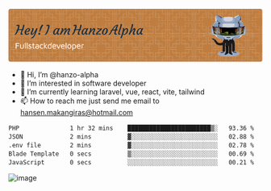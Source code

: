 ![Header](./github-header-image.png)

- 👋 Hi, I’m @hanzo-alpha
- 👀 I’m interested in software developer
- 🌱 I’m currently learning laravel, vue, react, vite, tailwind
- 📫 How to reach me just send me email to hansen.makangiras@hotmail.com 

<!---
hanzo-alpha/hanzo-alpha is a ✨ special ✨ repository because its `README.md` (this file) appears on your GitHub profile.
You can click the Preview link to take a look at your changes.
--->

<!--START_SECTION:waka-->

```txt
PHP              1 hr 32 mins    ███████████████████████▒░   93.36 %
JSON             2 mins          ▓░░░░░░░░░░░░░░░░░░░░░░░░   02.88 %
.env file        2 mins          ▓░░░░░░░░░░░░░░░░░░░░░░░░   02.78 %
Blade Template   0 secs          ▒░░░░░░░░░░░░░░░░░░░░░░░░   00.69 %
JavaScript       0 secs          ░░░░░░░░░░░░░░░░░░░░░░░░░   00.21 %
```

<!--END_SECTION:waka-->

![image](https://github.com/hanzo-alpha/hanzo-alpha/assets/111342797/c4bd2977-6123-4017-8652-6e166259b484)

